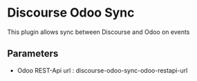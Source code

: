 # Discourse Odoo Sync


This plugin allows sync between Discourse and Odoo on events

## Parameters
- Odoo REST-Api url : discourse-odoo-sync-odoo-restapi-url
